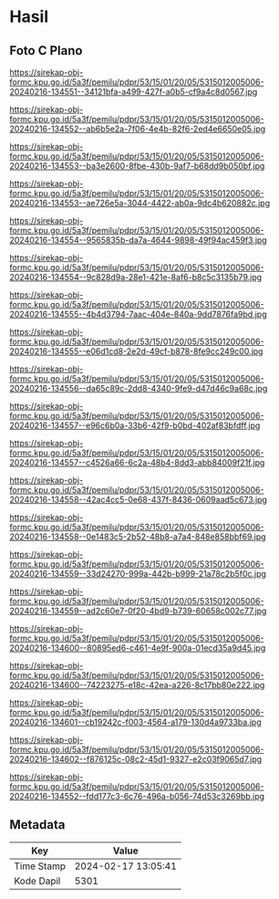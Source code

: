 # Hasil

## Foto C Plano

https://sirekap-obj-formc.kpu.go.id/5a3f/pemilu/pdpr/53/15/01/20/05/5315012005006-20240216-134551--34121bfa-a499-427f-a0b5-cf9a4c8d0567.jpg

https://sirekap-obj-formc.kpu.go.id/5a3f/pemilu/pdpr/53/15/01/20/05/5315012005006-20240216-134552--ab6b5e2a-7f06-4e4b-82f6-2ed4e6650e05.jpg

https://sirekap-obj-formc.kpu.go.id/5a3f/pemilu/pdpr/53/15/01/20/05/5315012005006-20240216-134553--ba3e2600-8fbe-430b-9af7-b68dd9b050bf.jpg

https://sirekap-obj-formc.kpu.go.id/5a3f/pemilu/pdpr/53/15/01/20/05/5315012005006-20240216-134553--ae726e5a-3044-4422-ab0a-9dc4b620882c.jpg

https://sirekap-obj-formc.kpu.go.id/5a3f/pemilu/pdpr/53/15/01/20/05/5315012005006-20240216-134554--9565835b-da7a-4644-9898-49f94ac459f3.jpg

https://sirekap-obj-formc.kpu.go.id/5a3f/pemilu/pdpr/53/15/01/20/05/5315012005006-20240216-134554--9c828d9a-28e1-421e-8af6-b8c5c3135b79.jpg

https://sirekap-obj-formc.kpu.go.id/5a3f/pemilu/pdpr/53/15/01/20/05/5315012005006-20240216-134555--4b4d3794-7aac-404e-840a-9dd7876fa9bd.jpg

https://sirekap-obj-formc.kpu.go.id/5a3f/pemilu/pdpr/53/15/01/20/05/5315012005006-20240216-134555--e06d1cd8-2e2d-49cf-b878-8fe9cc249c00.jpg

https://sirekap-obj-formc.kpu.go.id/5a3f/pemilu/pdpr/53/15/01/20/05/5315012005006-20240216-134556--da65c89c-2dd8-4340-9fe9-d47d46c9a68c.jpg

https://sirekap-obj-formc.kpu.go.id/5a3f/pemilu/pdpr/53/15/01/20/05/5315012005006-20240216-134557--e96c6b0a-33b6-42f9-b0bd-402af83bfdff.jpg

https://sirekap-obj-formc.kpu.go.id/5a3f/pemilu/pdpr/53/15/01/20/05/5315012005006-20240216-134557--c4526a66-6c2a-48b4-8dd3-abb84009f21f.jpg

https://sirekap-obj-formc.kpu.go.id/5a3f/pemilu/pdpr/53/15/01/20/05/5315012005006-20240216-134558--42ac4cc5-0e68-437f-8436-0609aad5c673.jpg

https://sirekap-obj-formc.kpu.go.id/5a3f/pemilu/pdpr/53/15/01/20/05/5315012005006-20240216-134558--0e1483c5-2b52-48b8-a7a4-848e858bbf69.jpg

https://sirekap-obj-formc.kpu.go.id/5a3f/pemilu/pdpr/53/15/01/20/05/5315012005006-20240216-134559--33d24270-999a-442b-b999-21a78c2b5f0c.jpg

https://sirekap-obj-formc.kpu.go.id/5a3f/pemilu/pdpr/53/15/01/20/05/5315012005006-20240216-134559--ad2c60e7-0f20-4bd9-b739-60658c002c77.jpg

https://sirekap-obj-formc.kpu.go.id/5a3f/pemilu/pdpr/53/15/01/20/05/5315012005006-20240216-134600--80895ed6-c461-4e9f-900a-01ecd35a9d45.jpg

https://sirekap-obj-formc.kpu.go.id/5a3f/pemilu/pdpr/53/15/01/20/05/5315012005006-20240216-134600--74223275-e18c-42ea-a226-8c17bb80e222.jpg

https://sirekap-obj-formc.kpu.go.id/5a3f/pemilu/pdpr/53/15/01/20/05/5315012005006-20240216-134601--cb19242c-f003-4564-a179-130d4a9733ba.jpg

https://sirekap-obj-formc.kpu.go.id/5a3f/pemilu/pdpr/53/15/01/20/05/5315012005006-20240216-134602--f876125c-08c2-45d1-9327-e2c03f9065d7.jpg

https://sirekap-obj-formc.kpu.go.id/5a3f/pemilu/pdpr/53/15/01/20/05/5315012005006-20240216-134552--fdd177c3-6c76-496a-b056-74d53c3269bb.jpg


## Metadata

| Key        | Value               |
| ---------- | ------------------- |
| Time Stamp | 2024-02-17 13:05:41 |
| Kode Dapil | 5301                |




